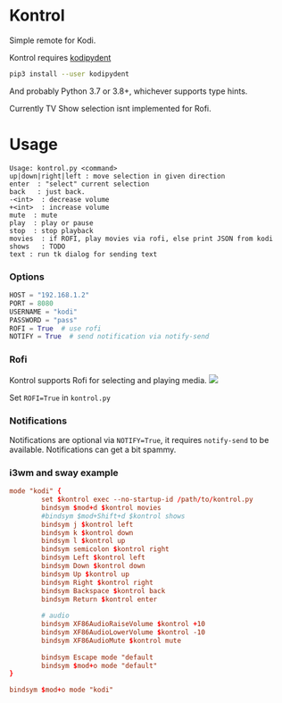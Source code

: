 # Kontrol

Simple remote for Kodi.

Kontrol requires [kodipydent](https://github.com/haikuginger/kodipydent)
```sh
pip3 install --user kodipydent
```
And probably Python 3.7 or 3.8+, whichever supports type hints.

Currently TV Show selection isnt implemented for Rofi.

# Usage
```
Usage: kontrol.py <command>
up|down|right|left : move selection in given direction
enter  : "select" current selection
back   : just back.
-<int>  : decrease volume
+<int>  : increase volume
mute  : mute
play  : play or pause
stop  : stop playback
movies  : if ROFI, play movies via rofi, else print JSON from kodi
shows   : TODO
text : run tk dialog for sending text
```

### Options
```py
HOST = "192.168.1.2"
PORT = 8080
USERNAME = "kodi"
PASSWORD = "pass"
ROFI = True  # use rofi
NOTIFY = True  # send notification via notify-send
```

### Rofi
Kontrol supports Rofi for selecting and playing media.
![](https://quad.pe/e/2MQrxV1vJq.png)

Set `ROFI=True` in `kontrol.py`

### Notifications
Notifications are optional via `NOTIFY=True`, it requires `notify-send` to be available.
Notifications can get a bit spammy.

### i3wm and sway example
```conf
mode "kodi" {
        set $kontrol exec --no-startup-id /path/to/kontrol.py 
        bindsym $mod+d $kontrol movies
        #bindsym $mod+Shift+d $kontrol shows
        bindsym j $kontrol left
        bindsym k $kontrol down
        bindsym l $kontrol up
        bindsym semicolon $kontrol right
        bindsym Left $kontrol left
        bindsym Down $kontrol down
        bindsym Up $kontrol up
        bindsym Right $kontrol right
        bindsym Backspace $kontrol back
        bindsym Return $kontrol enter
        
        # audio
        bindsym XF86AudioRaiseVolume $kontrol +10
        bindsym XF86AudioLowerVolume $kontrol -10
        bindsym XF86AudioMute $kontrol mute
        
        bindsym Escape mode "default
        bindsym $mod+o mode "default"
}

bindsym $mod+o mode "kodi"
```
